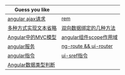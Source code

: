 | Guess you like | |
| --------- | --------- |
|[angular ajax请求](https://github.com/Narutocc/angular/issues/1)|[rem](https://github.com/Narutocc/angular/issues/2)|
|[多种方式实现文本省略](https://github.com/Narutocc/angular/issues/3)|[双向数据绑定的几种方法](https://github.com/Narutocc/angular/issues/4)|
|[Angular中的MVC模型](https://github.com/Narutocc/angular/issues/5)|[angular组件scope作用域](https://github.com/Narutocc/angular/issues/6)|
|[angular服务](https://github.com/Narutocc/angular/issues/7)|[ng-route && ui-router](https://github.com/Narutocc/angular/issues/8)|
|[angular指令](https://github.com/Narutocc/angular/issues/9)|[ui-sref指令](https://github.com/Narutocc/angular/issues/10)|
|[Angular数据类型判断](https://github.com/Narutocc/angular/issues/11)||
